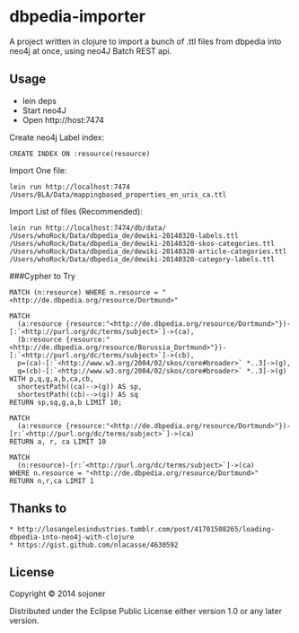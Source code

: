 dbpedia-importer
================

A project  written in clojure to import a bunch of .ttl files from dbpedia into neo4j at once, using neo4J Batch REST api.

## Usage

* lein deps
* Start neo4J
* Open http://host:7474

Create neo4j Label index:

    CREATE INDEX ON :resource(resource)

Import One file:

    lein run http://localhost:7474 /Users/BLA/Data/mappingbased_properties_en_uris_ca.ttl

Import List of files (Recommended):

    lein run http://localhost:7474/db/data/  /Users/whoRock/Data/dbpedia_de/dewiki-20140320-labels.ttl /Users/whoRock/Data/dbpedia_de/dewiki-20140320-skos-categories.ttl /Users/whoRock/Data/dbpedia_de/dewiki-20140320-article-categories.ttl /Users/whoRock/Data/dbpedia_de/dewiki-20140320-category-labels.ttl

###Cypher to Try

    MATCH (n:resource) WHERE n.resource = "<http://de.dbpedia.org/resource/Dortmund>"

    MATCH
      (a:resource {resource:"<http://de.dbpedia.org/resource/Dortmund>"})-[:`<http://purl.org/dc/terms/subject>`]->(ca),
      (b:resource {resource:"<http://de.dbpedia.org/resource/Borussia_Dortmund>"})-[:`<http://purl.org/dc/terms/subject>`]->(cb),
      p=(ca)-[:`<http://www.w3.org/2004/02/skos/core#broader>` *..3]->(g),
      q=(cb)-[:`<http://www.w3.org/2004/02/skos/core#broader>` *..3]->(g)
    WITH p,q,g,a,b,ca,cb,
      shortestPath((ca)-->(g)) AS sp,
      shortestPath((cb)-->(g)) AS sq
    RETURN sp,sq,g,a,b LIMIT 10;

    MATCH
      (a:resource {resource:"<http://de.dbpedia.org/resource/Dortmund>"})-[r:`<http://purl.org/dc/terms/subject>`]->(ca)
    RETURN a, r, ca LIMIT 10

    MATCH 
      (n:resource)-[r:`<http://purl.org/dc/terms/subject>`]->(ca)
    WHERE n.resource = "<http://de.dbpedia.org/resource/Dortmund>" 
    RETURN n,r,ca LIMIT 1


## Thanks to

    * http://losangelesindustries.tumblr.com/post/41701508265/loading-dbpedia-into-neo4j-with-clojure
    * https://gist.github.com/nlacasse/4630592

## License

Copyright © 2014 sojoner

Distributed under the Eclipse Public License either version 1.0 or  any later version.
